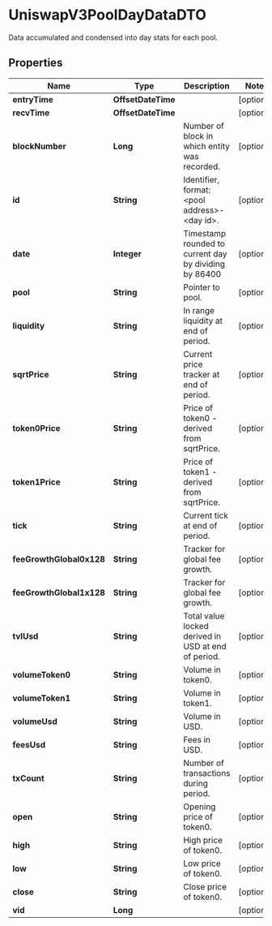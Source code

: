 

# UniswapV3PoolDayDataDTO

Data accumulated and condensed into day stats for each pool.

## Properties

| Name | Type | Description | Notes |
|------------ | ------------- | ------------- | -------------|
|**entryTime** | **OffsetDateTime** |  |  [optional] |
|**recvTime** | **OffsetDateTime** |  |  [optional] |
|**blockNumber** | **Long** | Number of block in which entity was recorded. |  [optional] |
|**id** | **String** | Identifier, format: &lt;pool address&gt;-&lt;day id&gt;. |  [optional] |
|**date** | **Integer** | Timestamp rounded to current day by dividing by 86400 |  [optional] |
|**pool** | **String** | Pointer to pool. |  [optional] |
|**liquidity** | **String** | In range liquidity at end of period. |  [optional] |
|**sqrtPrice** | **String** | Current price tracker at end of period. |  [optional] |
|**token0Price** | **String** | Price of token0 - derived from sqrtPrice. |  [optional] |
|**token1Price** | **String** | Price of token1 - derived from sqrtPrice. |  [optional] |
|**tick** | **String** | Current tick at end of period. |  [optional] |
|**feeGrowthGlobal0x128** | **String** | Tracker for global fee growth. |  [optional] |
|**feeGrowthGlobal1x128** | **String** | Tracker for global fee growth. |  [optional] |
|**tvlUsd** | **String** | Total value locked derived in USD at end of period. |  [optional] |
|**volumeToken0** | **String** | Volume in token0. |  [optional] |
|**volumeToken1** | **String** | Volume in token1. |  [optional] |
|**volumeUsd** | **String** | Volume in USD. |  [optional] |
|**feesUsd** | **String** | Fees in USD. |  [optional] |
|**txCount** | **String** | Number of transactions during period. |  [optional] |
|**open** | **String** | Opening price of token0. |  [optional] |
|**high** | **String** | High price of token0. |  [optional] |
|**low** | **String** | Low price of token0. |  [optional] |
|**close** | **String** | Close price of token0. |  [optional] |
|**vid** | **Long** |  |  [optional] |




